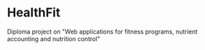 # HealthFit
Diploma project on "Web applications for fitness programs, nutrient accounting and nutrition control"
